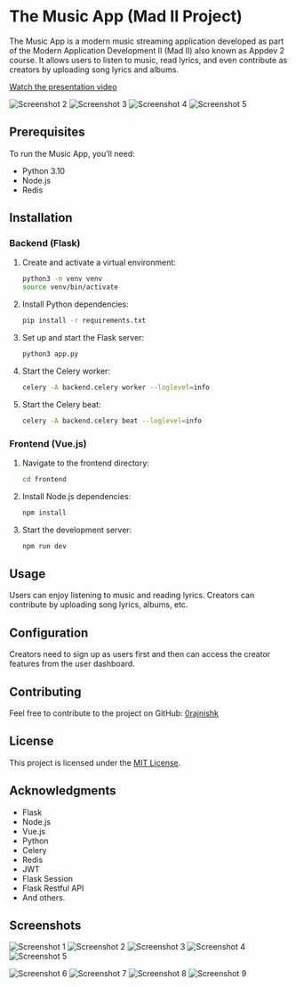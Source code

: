 # The Music App (Mad II Project)

The Music App is a modern music streaming application developed as part of the Modern Application Development II (Mad II) also known as Appdev 2 course. It allows users to listen to music, read lyrics, and even contribute as creators by uploading song lyrics and albums.

[Watch the presentation video](https://drive.google.com/drive/folders/1V0dc_jH9a1kC8haGDKPMDuKxT9YER_XQ?usp=sharing)

![Screenshot 2](https://github.com/0rajnishk/MAD-II-Project/blob/main/screenshots/6.jpg)
![Screenshot 3](https://github.com/0rajnishk/MAD-II-Project/blob/main/screenshots/7.jpg)
![Screenshot 4](https://github.com/0rajnishk/MAD-II-Project/blob/main/screenshots/8.jpg)
![Screenshot 5](https://github.com/0rajnishk/MAD-II-Project/blob/main/screenshots/9.jpg)


## Prerequisites

To run the Music App, you'll need:

- Python 3.10
- Node.js
- Redis

## Installation

### Backend (Flask)

1. Create and activate a virtual environment:

    ```bash
    python3 -m venv venv
    source venv/bin/activate
    ```

2. Install Python dependencies:

    ```bash
    pip install -r requirements.txt
    ```

3. Set up and start the Flask server:

    ```bash
    python3 app.py
    ```

4. Start the Celery worker:

    ```bash
    celery -A backend.celery worker --loglevel=info
    ```
4. Start the Celery beat:

    ```bash
    celery -A backend.celery beat --loglevel=info
    ```

### Frontend (Vue.js)

1. Navigate to the frontend directory:

    ```bash
    cd frontend
    ```

2. Install Node.js dependencies:

    ```bash
    npm install
    ```

3. Start the development server:

    ```bash
    npm run dev
    ```

## Usage

Users can enjoy listening to music and reading lyrics. Creators can contribute by uploading song lyrics, albums, etc.

## Configuration

Creators need to sign up as users first and then can access the creator features from the user dashboard.

## Contributing

Feel free to contribute to the project on GitHub: [0rajnishk](https://github.com/0rajnishk)

## License

This project is licensed under the [MIT License](LICENSE.md).

## Acknowledgments

- Flask
- Node.js
- Vue.js
- Python
- Celery
- Redis
- JWT
- Flask Session
- Flask Restful API
- And others.

## Screenshots



![Screenshot 1](https://github.com/0rajnishk/MAD-II-Project/blob/main/screenshots/1.jpg)
![Screenshot 2](https://github.com/0rajnishk/MAD-II-Project/blob/main/screenshots/6.jpg)
![Screenshot 3](https://github.com/0rajnishk/MAD-II-Project/blob/main/screenshots/7.jpg)
![Screenshot 4](https://github.com/0rajnishk/MAD-II-Project/blob/main/screenshots/8.jpg)
![Screenshot 5](https://github.com/0rajnishk/MAD-II-Project/blob/main/screenshots/9.jpg)

![Screenshot 6](https://github.com/0rajnishk/MAD-II-Project/blob/main/screenshots/2.jpg)
![Screenshot 7](https://github.com/0rajnishk/MAD-II-Project/blob/main/screenshots/3.jpg)
![Screenshot 8](https://github.com/0rajnishk/MAD-II-Project/blob/main/screenshots/4.jpg)
![Screenshot 9](https://github.com/0rajnishk/MAD-II-Project/blob/main/screenshots/5.jpg)

